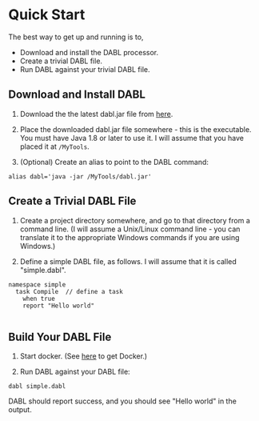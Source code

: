 # Quick Start

The best way to get up and running is to,

* Download and install the DABL processor.
* Create a trivial DABL file.
* Run DABL against your trivial DABL file.

## Download and Install DABL

1. Download the the latest dabl.jar file from
[here](https://github.com/ScaledMarkets/dabl/releases).

2. Place the downloaded dabl.jar file somewhere - this is the executable.
You must have Java 1.8 or later to use it. I will assume that you have
placed it at `/MyTools`.

3. (Optional) Create an alias to point to the DABL command:
```
alias dabl='java -jar /MyTools/dabl.jar'
```

## Create a Trivial DABL File

1. Create a project directory somewhere, and go to that directory from a
command line. (I will assume a Unix/Linux command line - you can translate it
to the appropriate Windows commands if you are using Windows.)

2. Define a simple DABL file, as follows. I will assume that it is called
"simple.dabl".

```
namespace simple
  task Compile  // define a task
    when true
    report "Hello world"
    
```

## Build Your DABL File

1. Start docker. (See [here](https://www.docker.com/community-edition) to get Docker.)

2. Run DABL against your DABL file:
```
dabl simple.dabl
```

DABL should report success, and you should see "Hello world" in the output.
